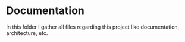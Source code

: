 # Documentation
In this folder I gather all files regarding this project like documentation, architecture, etc.
